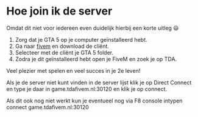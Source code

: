 # Hoe join ik de server

Omdat dit niet voor iedereen even duidelijk hierbij een korte uitleg :smiley:

1. Zorg dat je GTA 5 op je computer geïnstalleerd hebt.
2. Ga naar [fivem](https://fivem.net/) en download de cliënt.
3. Selecteer met de cliënt je GTA 5 folder.
4. Zodra je dit geïnstalleerd hebt open je FiveM en zoek je op TDA.

Veel plezier met spelen en veel succes in je 2e leven!

Als je de server niet kunt vinden in de server lijst klik je op Direct Connect en type je daar in game.tdafivem.nl:30120 en klik je op connect.

Als dit ook nog niet werkt kun je eventueel nog via F8 console intypen connect game.tdafivem.nl:30120
